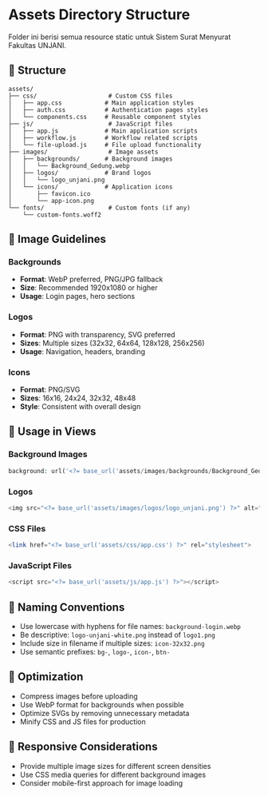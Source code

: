 # Assets Directory Structure

Folder ini berisi semua resource static untuk Sistem Surat Menyurat Fakultas UNJANI.

## 📁 Structure

```
assets/
├── css/                    # Custom CSS files
│   ├── app.css            # Main application styles
│   ├── auth.css           # Authentication pages styles
│   └── components.css     # Reusable component styles
├── js/                     # JavaScript files
│   ├── app.js             # Main application scripts
│   ├── workflow.js        # Workflow related scripts
│   └── file-upload.js     # File upload functionality
├── images/                 # Image assets
│   ├── backgrounds/       # Background images
│   │   └── Background_Gedung.webp
│   ├── logos/             # Brand logos
│   │   └── logo_unjani.png
│   └── icons/             # Application icons
│       ├── favicon.ico
│       └── app-icon.png
└── fonts/                  # Custom fonts (if any)
    └── custom-fonts.woff2
```

## 🎨 Image Guidelines

### Backgrounds
- **Format**: WebP preferred, PNG/JPG fallback
- **Size**: Recommended 1920x1080 or higher
- **Usage**: Login pages, hero sections

### Logos
- **Format**: PNG with transparency, SVG preferred
- **Sizes**: Multiple sizes (32x32, 64x64, 128x128, 256x256)
- **Usage**: Navigation, headers, branding

### Icons
- **Format**: PNG/SVG
- **Sizes**: 16x16, 24x24, 32x32, 48x48
- **Style**: Consistent with overall design

## 🔧 Usage in Views

### Background Images
```php
background: url('<?= base_url('assets/images/backgrounds/Background_Gedung.webp') ?>');
```

### Logos
```php
<img src="<?= base_url('assets/images/logos/logo_unjani.png') ?>" alt="Logo UNJANI">
```

### CSS Files
```php
<link href="<?= base_url('assets/css/app.css') ?>" rel="stylesheet">
```

### JavaScript Files
```php
<script src="<?= base_url('assets/js/app.js') ?>"></script>
```

## 📝 Naming Conventions

- Use lowercase with hyphens for file names: `background-login.webp`
- Be descriptive: `logo-unjani-white.png` instead of `logo1.png`
- Include size in filename if multiple sizes: `icon-32x32.png`
- Use semantic prefixes: `bg-`, `logo-`, `icon-`, `btn-`

## 🚀 Optimization

- Compress images before uploading
- Use WebP format for backgrounds when possible
- Optimize SVGs by removing unnecessary metadata
- Minify CSS and JS files for production

## 📱 Responsive Considerations

- Provide multiple image sizes for different screen densities
- Use CSS media queries for different background images
- Consider mobile-first approach for image loading